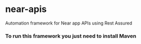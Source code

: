 # near-apis
Automation framework for Near app APIs using Rest Assured 

### To run this framework you just need to install Maven
